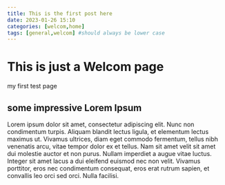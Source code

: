 ```yaml
---
title: This is the first post here
date: 2023-01-26 15:10
categories: [welcom,home]
tags: [general,welcom] #should always be lower case
---
```


# This is just a Welcom page
my first test page

## some impressive Lorem Ipsum
Lorem ipsum dolor sit amet, consectetur adipiscing elit. Nunc non condimentum turpis. Aliquam blandit lectus ligula, et elementum lectus maximus ut. Vivamus ultrices, diam eget commodo fermentum, tellus nibh venenatis arcu, vitae tempor dolor ex et tellus. Nam sit amet velit sit amet dui molestie auctor et non purus. Nullam imperdiet a augue vitae luctus. Integer sit amet lacus a dui eleifend euismod nec non velit. Vivamus porttitor, eros nec condimentum consequat, eros erat rutrum sapien, et convallis leo orci sed orci. Nulla facilisi.


